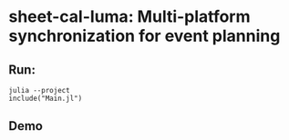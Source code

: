 # sheet-cal-luma: Multi-platform synchronization for event planning

## Run:

```
julia --project
include("Main.jl")
```

## Demo

[](./demo/2024-11-24_13:23:01.png)
